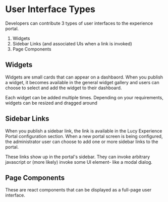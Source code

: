# User Interface Types

Developers can contribute 3 types of user interfaces to the experience portal.

1. Widgets
2. Sidebar Links (and associated UIs when a link is invoked)
3. Page Components


## Widgets
Widgets are small cards that can appear on a dashbaord.
When you publish a widget, it becomes available in the general widget gallery and users can choose to select and add the widget to their dashboard.

Each widget can be added multiple times. Depending on your requirements, widgets can be resized and dragged around


## Sidebar Links
When you publish a sidebar link, the link is available in the Lucy Experience Portal configuration section. When a new portal screen is being configured, the administrator user can choose to add one or more sidebar links to the portal.

These links show up in the portal's sidebar.
They can invoke arbitrary javascript or (more likely) invoke some UI element- like a modal dialog.

## Page Components
These are react components that can be displayed as a full-page user interface.